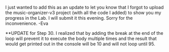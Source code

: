 I just wanted to add this as an update to let you know that I forgot to upload the music-organizer-v3 project
(with all the code I added) to show you my progress in the Lab. I will submit it this evening.
Sorry for the inconvenience. 
-Eva

**UPDATE for Step 30.
I realized that by adding the break at the end of the loop will prevent it to execute the body
multiple times and the result that would get printed out in the console will be 10 and will not 
loop until 95.
